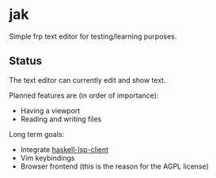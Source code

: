 # jak

Simple frp text editor for testing/learning purposes.

## Status

The text editor can currently edit and show text.

Planned features are (in order of importance):

  - Having a viewport
  - Reading and writing files

Long term goals:
 
  - Integrate [haskell-lsp-client](https://github.com/noughtmare/haskell-lsp-client)
  - Vim keybindings
  - Browser frontend (this is the reason for the AGPL license)

